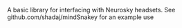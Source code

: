 A basic library for interfacing with Neurosky headsets.
See github.com/shadaj/mindSnakey for an example use